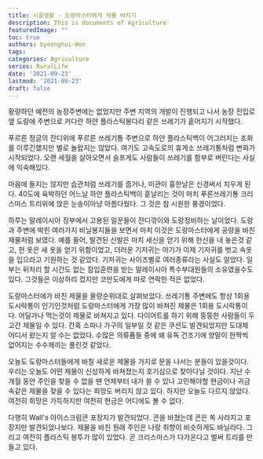 ```yaml
---
title: 시골생활 - 도랑마스터에게 재물 바치기
description: This is documents of Agriculture
featuredImage: ""
toc: true
authors: byeonghui-Won
tags:
categories: Agriculture
series: RuralLife
date: '2021-09-23'
lastmod: '2021-09-23'
draft: false
---
```


황량하던 예전의 농장주변에는 없었지만 주변 지역의 개발이 진행되고 나서 농장 진입로 옆 도랑에 주변으로 커다란 하얀 플라스틱봉다리 같은 쓰레기가 흩어지기 시작했다. 

푸르른 정글의 잔디위에 푸르른 쓰레기통 주변으로 하얀 플라스틱백이 어그러지는 조화를 이루긴했지만 별로 놀랍지는 않았다. 여기도 고속도로의 휴게소 쓰레기통처럼 변화가 시작되었다. 오랜 세월을 살아오면서 슬프게도 사람들이 쓰레기를 함부로 버린다는 사실에 익숙해있다. 

마음에 들지는 않지만 습관처럼 쓰레기를 줍거나, 미관이 흉한날은 신경써서 치우게 된다. 40도에 육박하던 어느날 하얀 플라스틱백이 흩날리는 것이 마치 푸른쓰레기통 크리스마스 트리위에 앉은 눈송이마냥 아름다웠다. 그 것은 참 시원한 풍경이었다. 

하루는 말레이시아 정부에서 고용된 일꾼들이 잔디깎이와 도랑정비하는 날이었다. 도랑과 주변에 박힌 여러가지 비닐봉지들을 보면서 마치 이것은 도랑마스터에게 공량을 바친 재물처럼 보였다. 예를 들어, 발견된 신발은 마치 새신을 얻기 위해 헌신을 내 놓은것 같고, 헌 옷은 새 옷을 얻기 위함이었고, 더러운 기저귀는 아기가 이제 기저귀를 벗고 속옷을 입으라고 기원하는 것 같았다. 기저귀는 사이즈별로 여러종류라는 사실도 알았다. 일부는 뒤처리 할 시간도 없는 잠입훈련을 받는 말레이시아 특수부대원들의 소유였을수도 있다. 그것들은 이상하리 컸지만 코만도에게 따로 연락한 적은 없었다. 

도랑마스터에가 바친 제물을 물량순위대로 살펴보았다. 쓰레기통 주변에도 항상 1회용 도시락통이 인기인것처럼 도랑마스터에게 가장 많이 바쳐진 제물은 1회용 도시락통이다. 어딜가나 먹는것이 제물로 바쳐지고 있다. 다이어트를 하기 위해 뚱뚱한 사람들이 두고간 제물일 수 있다. 간혹 소파나 가구의 일부일 것 같은 쿠션도 발견되었지만 도대체 어디서 왔는지 알 수는 없었다. 수많은 의류품들 중에 왜 유독 건조기에 양말이 한짝씩 없어지는 수수께끼는 풀린것 같았다. 

오늘도 도랑마스터들에게 바칠 새로운 제물을 가지로 문을 나서는 분들이 있을것이다. 우리는 오늘도 어떤 제물이 신성하게 바쳐졌는지 호기심으로 찾아다닐 것이다. 지난 수 개월 동안 주인을 찾을 수 없을 땐 언제부터 내가 쓸 수 있나 고민해야할 현금이나 귀금속같은 제물을 찾을 수 있다는 희망도 버리지 않고 있다. 하지만 오늘도 다르지 않았다. 여전히 희망은 가득하지만 여전히 현금은 어디에도 볼 수 없다. 

다행히 Wall's 아이스크림콘 포장지가 발견되었다. 콘을 바쳤는데 콘은 쏙 사라지고 포장지만 발견되었나보다. 제물을 바친 원래 주인은 나랑 취향이 비슷하게도 바닐라다. 그리고 여전히 플라스틱 봉투가 많이 있었다. 곧 크리스마스가 다가온다고 벌써 트리를 만들고 있다. 

